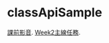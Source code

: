 # classApiSample
[課前影音]([https://pages.github.com/](https://github.com/Takashi2377/classApiSample/tree/main/%E8%AA%B2%E5%89%8D%E5%BD%B1%E9%9F%B3)).
[Week2主線任務]([https://pages.github.com/](https://github.com/Takashi2377/classApiSample/tree/main/MainMission(week2))https://github.com/Takashi2377/classApiSample/tree/main/MainMission(week2)).

